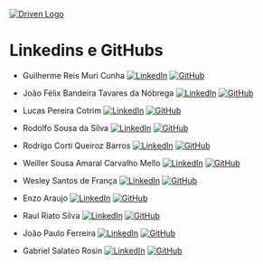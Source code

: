 [![Driven Logo](https://uploads-ssl.webflow.com/62235d098ddf9185c2d74422/622c0e0746587f694e5361b5_Driven_pink.png)](https://www.driven.com.br/)

# Linkedins e GitHubs

- Guilherme Reis Muri Cunha
[![LinkedIn](https://img.shields.io/badge/LinkedIn-4287f5?style=flat&logo=LinkedIn&logoColor=white)](https://www.linkedin.com/in/guilherme-rmc/)
[![GitHub](https://img.shields.io/badge/GitHub-ff4791?style=flat&logo=github&logoColor=white)](https://github.com/g-rmc)

- João Félix Bandeira Tavares da Nóbrega 
[![LinkedIn](https://img.shields.io/badge/LinkedIn-4287f5?style=flat&logo=LinkedIn&logoColor=white)](https://www.linkedin.com/in/joaofelix27/)
[![GitHub](https://img.shields.io/badge/GitHub-ff4791?style=flat&logo=github&logoColor=white)](https://github.com/joaofelix27)

- Lucas Pereira Cotrim
[![LinkedIn](https://img.shields.io/badge/LinkedIn-4287f5?style=flat&logo=LinkedIn&logoColor=white)](https://www.linkedin.com/in/lucas-pereira-cotrim/)
[![GitHub](https://img.shields.io/badge/GitHub-ff4791?style=flat&logo=github&logoColor=white)](https://github.com/LucasPCotrim)

- Rodolfo Sousa da Silva
[![LinkedIn](https://img.shields.io/badge/LinkedIn-4287f5?style=flat&logo=LinkedIn&logoColor=white)](https://www.linkedin.com/in/rodolfo-sousa/)
[![GitHub](https://img.shields.io/badge/GitHub-ff4791?style=flat&logo=github&logoColor=white)](https://github.com/rosousa)

- Rodrigo Corti Queiroz Barros
[![LinkedIn](https://img.shields.io/badge/LinkedIn-4287f5?style=flat&logo=LinkedIn&logoColor=white)](https://www.linkedin.com/in/rodrigo-corti-barros/)
[![GitHub](https://img.shields.io/badge/GitHub-ff4791?style=flat&logo=github&logoColor=white)](https://github.com/rodrigocqb)

- Weiller Sousa Amaral Carvalho Mello
[![LinkedIn](https://img.shields.io/badge/LinkedIn-4287f5?style=flat&logo=LinkedIn&logoColor=white)](https://www.linkedin.com/in/weillercarvalho/)
[![GitHub](https://img.shields.io/badge/GitHub-ff4791?style=flat&logo=github&logoColor=white)](https://github.com/weillercarvalho)

- Wesley Santos de França
[![LinkedIn](https://img.shields.io/badge/LinkedIn-4287f5?style=flat&logo=LinkedIn&logoColor=white)](https://www.linkedin.com/in/wesley-web-developer)
[![GitHub](https://img.shields.io/badge/GitHub-ff4791?style=flat&logo=github&logoColor=white)](https://github.com/Thepaocomovo)

- Enzo Araujo
[![LinkedIn](https://img.shields.io/badge/LinkedIn-4287f5?style=flat&logo=LinkedIn&logoColor=white)](https://www.linkedin.com/in/enzo-araujo-b8422318a/)
[![GitHub](https://img.shields.io/badge/GitHub-ff4791?style=flat&logo=github&logoColor=white)](https://github.com/enzojga)

- Raul Riato Silva
[![LinkedIn](https://img.shields.io/badge/LinkedIn-4287f5?style=flat&logo=LinkedIn&logoColor=white)](https://www.linkedin.com/in/raulriato/)
[![GitHub](https://img.shields.io/badge/GitHub-ff4791?style=flat&logo=github&logoColor=white)](https://github.com/raulriato)

- João Paulo Ferreira
[![LinkedIn](https://img.shields.io/badge/LinkedIn-4287f5?style=flat&logo=LinkedIn&logoColor=white)](https://www.linkedin.com/in/jo%C3%A3o-paulo-ferreira-de-castro-89591b1a3/)
[![GitHub](https://img.shields.io/badge/GitHub-ff4791?style=flat&logo=github&logoColor=white)](https://github.com/Tukkos)

- Gabriel Salateo Rosin
[![LinkedIn](https://img.shields.io/badge/LinkedIn-4287f5?style=flat&logo=LinkedIn&logoColor=white)](https://www.linkedin.com/in/gabriel-rosin/)
[![GitHub](https://img.shields.io/badge/GitHub-ff4791?style=flat&logo=github&logoColor=white)](https://github.com/gabao55)
